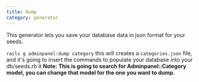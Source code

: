 ```yaml
---
title: Dump
category: generator
---
```

This generator lets you save your database data in json format for your seeds.

`rails g adminpanel:dump category` this will creates a `categories.json` file, and it's going to insert the commands to populate your database into your db/seeds.rb it **Note: This is going to search for Adminpanel::Category model, you can change that model for the one you want to dump.**
